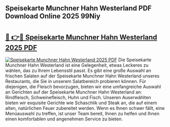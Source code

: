 ## Speisekarte Munchner Hahn Westerland PDF Download Online 2025 99Niy

# <h2><a href="http://gcaugqy.nevu.top/?p=Speisekarte+Munchner+Hahn+Westerland">🔗 👉🔴 Speisekarte Munchner Hahn Westerland 2025 PDF</a></h2>

[![Speisekarte Munchner Hahn Westerland 2025 PDF](https://i.imgur.com/dBaPXMq.png)](http://gcaugqy.nevu.top/?p=Speisekarte+Munchner+Hahn+Westerland)
Die Speisekarte Munchner Hahn Westerland ist eine Gelegenheit, etwas Leckeres zu wählen, das zu Ihrem Lebensstil passt. Es gibt eine große Auswahl an frischen Salaten auf der Speisekarte Munchner Hahn Westerland unseres Restaurants, die Sie in unserem Salatbereich probieren können. Für diejenigen, die Fleisch bevorzugen, bieten wir eine umfangreiche Auswahl an Gerichten auf der Speisekarte Munchner Hahn Westerland an: Rindfleisch, Schweinefleisch, Huhn und Fisch. Unseren Auserwählten bieten wir exquisite Gerichte wie Schaschlik und Steak an, die auf einem alten, natürlichen Feuer zubereitet werden. Wenn es Ihnen schwer fällt, eine Menüauswahl zu treffen, ist unser Team bereit, Ihnen zu helfen und Ihnen einen komfortablen und angenehmen Service zu bieten.
